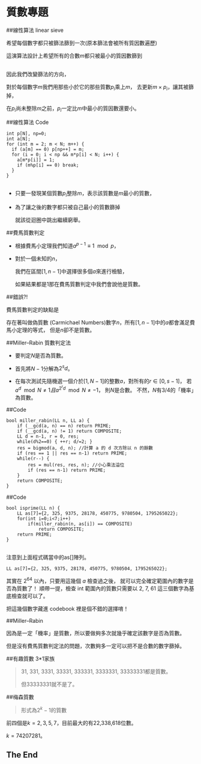 # 質數專題


##線性算法 linear sieve

希望每個數字都只被篩法篩到一次(原本篩法會被所有質因數遍歷)

這演算法設計上希望所有的合數$m$都只被最小的質因數篩到


##
因此我們改變篩法的方向，

對於每個數字$m$我們用那些小於它的那些質數$p_i$乘上$m$，
去更新$m \times p_i$，讓其被篩掉，

在$p_i$尚未整除$m$之前，$p_i$一定比$m$中最小的質因數還要小。

##線性算法 Code

~~~{.cpp}
int p[N], np=0;
int a[N];     
for (int m = 2; m < N; m++) {
  if (a[m] == 0) p[np++] = m;
  for (i = 0; i < np && m*p[i] < N; i++) {
    a[m*p[i]] = 1;
    if (m%p[i] == 0) break;
  }
}
~~~

##
- 只要一發現某個質數$p_i$整除$m$，表示該質數是$m$最小的質數，

- 為了讓之後的數字都只被自己最小的質數篩掉

	就該從迴圈中跳出繼續窮舉。


##費馬質數判定

- 根據費馬小定理我們知道$a^{p-1}\equiv 1 \mod{p}$，

- 對於一個未知的$n$，

	我們在區間$[1,n-1]$中選擇很多個$a$來進行檢驗，

	如果結果都是1那在費馬質數判定中我們會說他是質數。

##錯誤?!

費馬質數判定的缺點是

存在著叫做偽質數 (Carmichael Numbers)數字$n$，所有$[1,n-1]$中的$a$都會滿足費馬小定理的等式，
但是$n$卻不是質數。

##Miller–Rabin 質數判定法

- 要判定$N$是否為質數。
- 首先將$N-1$分解為$2^sd$。

- 在每次測試先隨機選一個介於$[1, N-1]$的整數$a$，對所有的$r \in [0, s-1]$，
	若$a^d \mod N \neq 1且a^{2^{r}d} \mod N \neq -1$，
	則$N$是合數。
	不然，$N$有$3/4$的「機率」為質數。

##Code

~~~{.cpp}
bool miller_rabin(LL n, LL a) {
	if (__gcd(a, n) == n) return PRIME;
	if (__gcd(a, n) != 1) return COMPOSITE;
	LL d = n-1, r = 0, res;
	while(d%2==0) { ++r; d/=2; }
	res = bigmod(a, d, n); //計算 a 的 d 次方除以 n 的餘數
	if (res == 1 || res == n-1) return PRIME;
	while(r--) {
		res = mul(res, res, n); //小心乘法溢位
		if (res == n-1) return PRIME;
	}
	return COMPOSITE;
}
~~~



##Code

~~~{.cpp}
bool isprime(LL n) {
	LL as[7]={2, 325, 9375, 28178, 450775, 9780504, 1795265022};
	for(int i=0;i<7;i++)
		if(miller_rabin(n, as[i]) == COMPOSITE)
			return COMPOSITE;
	return PRIME;
}
~~~

##
注意到上面程式碼當中的as[]陣列。

~~~{.cpp}
LL as[7]={2, 325, 9375, 28178, 450775, 9780504, 1795265022};
~~~

其實在 $2^{64}$ 以內，只要用這幾個 $a$ 檢查過之後，
就可以完全確定範圍內的數字是否為質數了！
順帶一提，檢查 int 範圍內的質數只需要以 2, 7, 61 這三個數字為基底檢查就可以了。

把這幾個數字藏進 codebook 裡是個不錯的選擇唷！



##Miller–Rabin

因為是一定「機率」是質數，所以要做夠多次就幾乎確定該數字是否為質數。

但是沒有費馬質數判定法的問題，次數夠多一定可以把不是合數的數字篩掉。



##有趣質數 3*1家族

> 31, 331, 3331, 33331, 333331, 3333331, 33333331都是質數。
>
> 但33333331就不是了。



##梅森質數

> 形式為$2^k -1$的質數

前四個是$k =2,3,5,7$，目前最大的有22,338,618位數。

$k = 74207281$。


## The End

